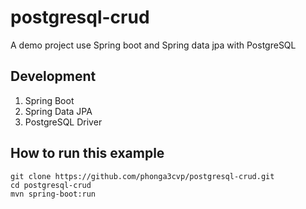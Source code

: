 # postgresql-crud
A demo project use Spring boot and Spring data jpa with PostgreSQL
## Development
1. Spring Boot
2. Spring Data JPA
3. PostgreSQL Driver
## How to run this example
```
git clone https://github.com/phonga3cvp/postgresql-crud.git
cd postgresql-crud
mvn spring-boot:run
```

